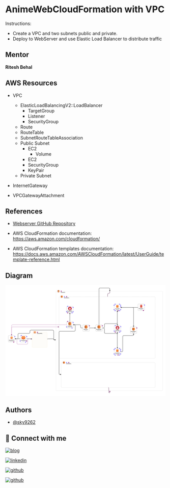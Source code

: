 # AnimeWebCloudFormation with VPC
Instructions:
- Create a VPC and two subnets public and private. 
- Deploy to WebServer and use Elastic Load Balancer to distribute traffic 
## Mentor

**Ritesh Behal**

## AWS Resources
* VPC
  * ElasticLoadBalancingV2::LoadBalancer
    * TargetGroup
    * Listener
    * SecurityGroup
  * Route
  * RouteTable
  * SubnetRouteTableAssociation
  * Public Subnet
    * EC2
      * Volume
    * EC2
    * SecurityGroup
    * KeyPair
  * Private Subnet

* InternetGateway
* VPCGatewayAttachment
## References
- [Webserver GitHub Repository](https://github.com/falselunatic/Anime)
- AWS CloudFormation documentation: https://aws.amazon.com/cloudformation/

- AWS CloudFormation templates documentation: https://docs.aws.amazon.com/AWSCloudFormation/latest/UserGuide/template-reference.html


## Diagram

![Template Diagram](./images/template1-designer.png)


## Authors

- [@sky9262](https://www.github.com/sky9262)


## 🔗 Connect with me
[![blog](https://img.shields.io/badge/blog-000?style=for-the-badge&logo=ko-fi&logoColor=white)](https://sky9262.tistory.com/)

[![linkedin](https://img.shields.io/badge/linkedin-0A66C2?style=for-the-badge&logo=linkedin&logoColor=white)](https://www.linkedin.com/in/sky9262/)

[![github](https://img.shields.io/badge/Instagram-ffffff?style=for-the-badge&logo=instagram&logoColor=dd2a7b)](https://www.instagram.com/sky926296/)

[![github](https://img.shields.io/badge/github-000?style=for-the-badge&logo=github&logoColor=white)](https://github.com/sky9262/)